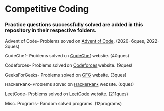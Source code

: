 # Competitive Coding

### Practice questions successfully solved are added in this repository in their respective folders.

Advent of Code- Problems solved on [Advent of Code](https://adventofcode.com/). (2020- 6ques, 2022- 3ques)

CodeChef- Problems solved on [CodeChef](https://www.codechef.com/practice?itm_medium=navmenu&itm_campaign=practice) website. (40ques)

Codeforces- Problems solved on [Codeforces](https://codeforces.com/problemset) website. (9ques)

GeeksForGeeks- Problems solved on [GFG](https://practice.geeksforgeeks.org/problem-of-the-day) website. (3ques)

HackerRank- Problems solved on [HackerRank](https://www.hackerrank.com/dashboard) website. (6ques)

LeetCode- Problems solved on [LeetCode](https://leetcode.com/problemset/all/) website. (211ques)

Misc. Programs- Random solved programs. (12programs)